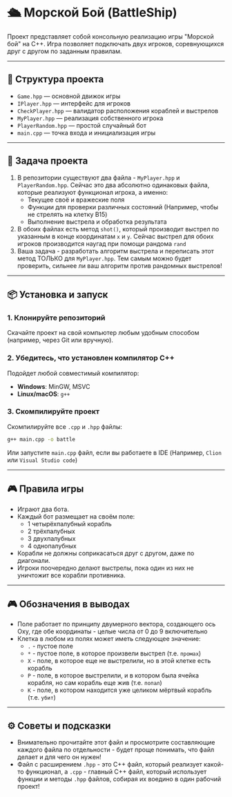 # 🛳 Морской Бой (BattleShip)

Проект представляет собой консольную реализацию игры "Морской бой" на C++. Игра позволяет подключать двух игроков, соревнующихся друг с другом по заданным правилам.

---

## 📂 Структура проекта

- `Game.hpp` — основной движок игры
- `IPlayer.hpp` — интерфейс для игроков
- `CheckPlayer.hpp` — валидатор расположения кораблей и выстрелов
- `MyPlayer.hpp` — реализация собственного игрока
- `PlayerRandom.hpp` — простой случайный бот
- `main.cpp` — точка входа и инициализация игры

---

## 🧪 Задача проекта

1. В репозитории существуют два файла - `MyPlayer.hpp` и `PlayerRandom.hpp`. Сейчас это два абсолютно одинаковых файла, которые реализуют функционал игрока, а именно:
   - Текущее своё и вражеские поля
   - Функции для проверки различных состояний (Например, чтобы не стрелять на клетку B15)
   - Выполнение выстрела и обработка результата
2. В обоих файлах есть метод `shot()`, который производит выстрел по указанным в конце координатам `х` и `у`. Сейчас выстрел для обоих игроков производится наугад при помощи рандома `rand`
3. Ваша задача - разработать алгоритм выстрела и переписать этот метод ТОЛЬКО для `MyPlayer.hpp`. Тем самым можно будет проверить, сильнее ли ваш алгоритм против рандомных выстрелов!

---

## 📦 Установка и запуск

### 1. Клонируйте репозиторий
Скачайте проект на свой компьютер любым удобным способом (например, через Git или вручную).

### 2. Убедитесь, что установлен компилятор C++
Подойдет любой совместимый компилятор:
- **Windows**: MinGW, MSVC
- **Linux/macOS**: `g++`

### 3. Скомпилируйте проект
Скомпилируйте все `.cpp` и `.hpp` файлы:
```bash
g++ main.cpp -o battle
```
Или запустите `main.cpp` файл, если вы работаете в IDE (Например, `Clion` или `Visual Studio code`)

---

## 🎮 Правила игры

- Играют два бота.
- Каждый бот размещает на своём поле:
  - 1 четырёхпалубный корабль  
  - 2 трёхпалубных  
  - 3 двухпалубных  
  - 4 однопалубных  
- Корабли не должны соприкасаться друг с другом, даже по диагонали.
- Игроки поочередно делают выстрелы, пока один из них не уничтожит все корабли противника.

---

## 🎮 Обозначения в выводах
- Поле работает по принципу двумерного вектора, создающего ось Оху, где обе координаты - целые числа от 0 до 9 включительно
- Клетка в любом из полях может иметь следующее значение:
  - `.` - пустое поле
  - `*` - пустое поле, в которое произвели выстрел (т.е. `промах`)
  - `X` - поле, в которое еще не выстрелили, но в этой клетке есть корабль
  - `P` - поле, в которое выстрелили, и в котором была ячейка корабля, но сам корабль еще жив (т.е. `попал`)
  - `K` - поле, в котором находится уже целиком мёртвый корабль (т.е. `убит`)

---

## ⚙️ Советы и подсказки

- Внимательно прочитайте этот файл и просмотрите составляющие каждого файла по отдельности - будет проще понимать, что файл делает и для чего он нужен!
- Файл с расширением `.hpp` - это С++ файл, который реализует какой-то функционал, а `.cpp` - главный С++ файл, который использует функции и методы `.hpp` файлов, собирая их воедино в один рабочий проект!
